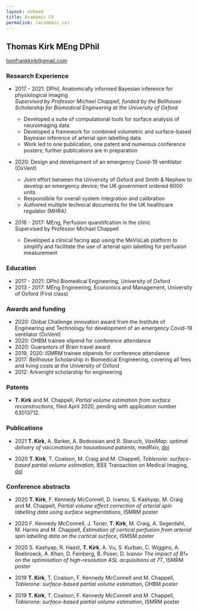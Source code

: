 ```yaml
---
layout: nohead
title: Academic CV
permalink: /academic_cv/
---
```


## Thomas Kirk MEng DPhil

tomfrankkirk@gmail.com

### Research Experience 

* 2017 - 2021: DPhil, Anatomically informed Bayesian inference for physiological imaging  
*Supervised by Professor Michael Chappell, funded by the Bellhouse Scholarship for Biomedical Engineering at the University of Oxford* 
    - Developed a suite of computational tools for surface analysis of neuroimaging data
    - Developed a framework for combined volumetric and surface-based Bayesian inference of arterial spin labelling data 
    - Work led to one publication, one patent and numerous conference posters; further publications are in preparation     

* 2020: Design and development of an emergency Covid-19 ventilator (OxVent)
    - Joint effort between the University of Oxford and Smith & Nephew to develop an emergency device; the UK government ordered 6000 units 
    - Responsibile for overall system integration and calibration
    - Authored multiple technical documents for the UK healthcare regulator (MHRA)

* 2016 - 2017: MEng, Perfusion quanitifcation in the clinic  
Supervised by Professor Michael Chappell 
    - Developed a clinical facing app using the MeVisLab platform to simplify and facilitate the use of arterial spin labelling  for perfusion measurement 

### Education 

* 2017 - 2021: DPhil Biomedical Engineering, University of Oxford 
* 2013 - 2017: MEng Engineering, Economics and Management, University of Oxford (First class)

### Awards and funding

- 2020: Global Challenge innovation award from the Institute of Engineering and Technology for development of an emergency Covid-19 ventilator (OxVent)
- 2020: OHBM trainee stipend for conference attendance 
- 2020: Guarantors of Brain travel award 
- 2019, 2020: ISMRM trainee stipends for conference attendance 
- 2017: Bellhouse Scholarship in Biomedical Engineering, covering all fees and living costs at the University of Oxford 
- 2012: Arkwright scholarship for engineering 

### Patents 

- **T. Kirk** and M. Chappell, *Partial volume estimation from surface reconstructions*, filed April 2020, pending with application number 63013712. 

### Publications 

- 2021 **T. Kirk**, A. Barker, A. Bodossian and R. Staruch, *VaxiMap: optimal delivery of vaccinations for housebound patients*, medRxiv, [doi](https://doi.org/10.1101/2021.12.20.21267978)

- 2020 **T. Kirk**, T. Coalson, M. Craig and M. Chappell, *Toblerone: surface-based partial volume estimation*, IEEE Transaction on Medical Imaging, [doi](https://doi.org/10.1109/TMI.2019.2951080)

### Conference abstracts

- 2020 **T. Kirk**, F. Kennedy McConnell, D. Ivanov, S. Kashyap, M. Craig and M. Chappell, *Partial volume effect correction of arterial spin labelling data using surface segmentations*, ISMRM poster

- 2020 F. Kennedy McConnell, J. Toner, **T. Kirk**, M. Craig, A. Segerdahl, M. Harms and M. Chappell, *Estimation of cortical perfusion from arterial spin labelling data on the cortical surface*, ISMSM poster

- 2020 S. Kashyap, R. Haast, **T. Kirk**, A. Vu, S. Kurban, C. Wiggins, A. Roebroeck, A. Khan, D. Feinberg, B. Poser, D. Ivanov *The impact of B1+ on the optimisation of high-resolution ASL acquisitions at 7T*, ISMRM poster

- 2019 **T. Kirk**, T. Coalson, F. Kennedy McConnell and M. Chappell, *Toblerone: surface-based partial volume estimation*, OHBM poster

- 2019 **T. Kirk**, T. Coalson, F. Kennedy McConnell and M. Chappell, *Toblerone: surface-based partial volume estimation*, ISMRM poster
